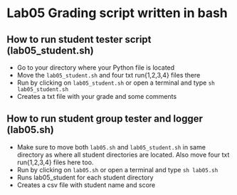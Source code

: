 # Lab05 Grading script written in bash


## How to run student tester script (lab05_student.sh)


* Go to your directory where your Python file is located
* Move the `lab05_student.sh` and four txt run{1,2,3,4} files there
* Run by clicking on `lab05_student.sh` or open a terminal and type 
    `sh lab05_student.sh`
* Creates a txt file with your grade and some comments


## How to run student group tester and logger (lab05.sh)


* Make sure to move both `lab05.sh` and `lab05_student.sh` in same 
    directory as where all student directories are located. Also
    move four txt run{1,2,3,4} files here too.
* Run by clicking on `lab05.sh` or open a terminal and type
    `sh lab05.sh`
* Runs lab05_student for each student directory
* Creates a csv file with student name and score